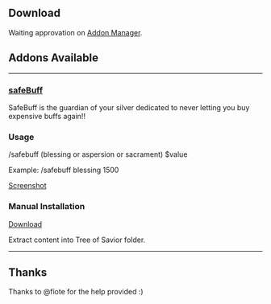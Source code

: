 ## Download ##

Waiting approvation on [Addon Manager](https://github.com/Excrulon/Tree-of-Savior-Addon-Manager/releases/latest).

## Addons Available

***

### <b>[safeBuff](https://github.com/spereira2017/ToS-Addons)</b>

SafeBuff is the guardian of your silver dedicated to never letting you buy expensive buffs again!!

### Usage ###

/safebuff (blessing or aspersion or sacrament) $value

Example: /safebuff blessing 1500

[Screenshot](http://imgur.com/o6ZfSGb)

### Manual Installation

[Download](http://goo.gl/QU21Ec)

Extract content into Tree of Savior folder.

***

## Thanks

Thanks to @fiote for the help provided :)